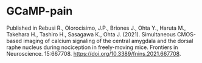 # GCaMP-pain
Published in Rebusi R., Olorocisimo, J.P., Briones J., Ohta Y., Haruta M., Takehara H., Tashiro H., Sasagawa K., Ohta J. (2021). Simultaneous CMOS-based imaging of calcium signaling of the central amygdala and the dorsal raphe nucleus during nociception in freely-moving mice. Frontiers in Neuroscience. 15:667708. https://doi.org/10.3389/fnins.2021.667708.
